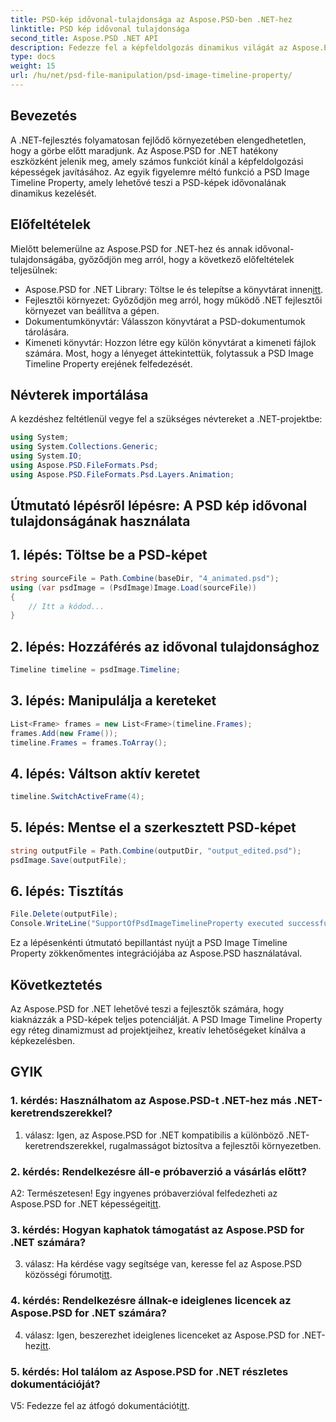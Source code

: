 ```yaml
---
title: PSD-kép idővonal-tulajdonsága az Aspose.PSD-ben .NET-hez
linktitle: PSD kép idővonal tulajdonsága
second_title: Aspose.PSD .NET API
description: Fedezze fel a képfeldolgozás dinamikus világát az Aspose.PSD for .NET segítségével. Könnyedén kezelheti a PSD idővonalait. Töltse le a könyvtárat most!
type: docs
weight: 15
url: /hu/net/psd-file-manipulation/psd-image-timeline-property/
---
```

## Bevezetés
A .NET-fejlesztés folyamatosan fejlődő környezetében elengedhetetlen, hogy a görbe előtt maradjunk. Az Aspose.PSD for .NET hatékony eszközként jelenik meg, amely számos funkciót kínál a képfeldolgozási képességek javításához. Az egyik figyelemre méltó funkció a PSD Image Timeline Property, amely lehetővé teszi a PSD-képek idővonalának dinamikus kezelését.
## Előfeltételek
Mielőtt belemerülne az Aspose.PSD for .NET-hez és annak idővonal-tulajdonságába, győződjön meg arról, hogy a következő előfeltételek teljesülnek:
-  Aspose.PSD for .NET Library: Töltse le és telepítse a könyvtárat innen[itt](https://releases.aspose.com/psd/net/).
- Fejlesztői környezet: Győződjön meg arról, hogy működő .NET fejlesztői környezet van beállítva a gépen.
- Dokumentumkönyvtár: Válasszon könyvtárat a PSD-dokumentumok tárolására.
- Kimeneti könyvtár: Hozzon létre egy külön könyvtárat a kimeneti fájlok számára.
Most, hogy a lényeget áttekintettük, folytassuk a PSD Image Timeline Property erejének felfedezését.
## Névterek importálása
A kezdéshez feltétlenül vegye fel a szükséges névtereket a .NET-projektbe:
```csharp
using System;
using System.Collections.Generic;
using System.IO;
using Aspose.PSD.FileFormats.Psd;
using Aspose.PSD.FileFormats.Psd.Layers.Animation;
```
## Útmutató lépésről lépésre: A PSD kép idővonal tulajdonságának használata

## 1. lépés: Töltse be a PSD-képet
```csharp
string sourceFile = Path.Combine(baseDir, "4_animated.psd");
using (var psdImage = (PsdImage)Image.Load(sourceFile))
{
    // Itt a kódod...
}
```
## 2. lépés: Hozzáférés az idővonal tulajdonsághoz
```csharp
Timeline timeline = psdImage.Timeline;
```
## 3. lépés: Manipulálja a kereteket
```csharp
List<Frame> frames = new List<Frame>(timeline.Frames);
frames.Add(new Frame());
timeline.Frames = frames.ToArray();
```
## 4. lépés: Váltson aktív keretet
```csharp
timeline.SwitchActiveFrame(4);
```
## 5. lépés: Mentse el a szerkesztett PSD-képet
```csharp
string outputFile = Path.Combine(outputDir, "output_edited.psd");
psdImage.Save(outputFile);
```
## 6. lépés: Tisztítás
```csharp
File.Delete(outputFile);
Console.WriteLine("SupportOfPsdImageTimelineProperty executed successfully");
```
Ez a lépésenkénti útmutató bepillantást nyújt a PSD Image Timeline Property zökkenőmentes integrációjába az Aspose.PSD használatával.
## Következtetés

Az Aspose.PSD for .NET lehetővé teszi a fejlesztők számára, hogy kiaknázzák a PSD-képek teljes potenciálját. A PSD Image Timeline Property egy réteg dinamizmust ad projektjeihez, kreatív lehetőségeket kínálva a képkezelésben.

## GYIK

### 1. kérdés: Használhatom az Aspose.PSD-t .NET-hez más .NET-keretrendszerekkel?

1. válasz: Igen, az Aspose.PSD for .NET kompatibilis a különböző .NET-keretrendszerekkel, rugalmasságot biztosítva a fejlesztői környezetben.

### 2. kérdés: Rendelkezésre áll-e próbaverzió a vásárlás előtt?

 A2: Természetesen! Egy ingyenes próbaverzióval felfedezheti az Aspose.PSD for .NET képességeit[itt](https://releases.aspose.com/).

### 3. kérdés: Hogyan kaphatok támogatást az Aspose.PSD for .NET számára?

 3. válasz: Ha kérdése vagy segítsége van, keresse fel az Aspose.PSD közösségi fórumot[itt](https://forum.aspose.com/c/psd/34).

### 4. kérdés: Rendelkezésre állnak-e ideiglenes licencek az Aspose.PSD for .NET számára?

 4. válasz: Igen, beszerezhet ideiglenes licenceket az Aspose.PSD for .NET-hez[itt](https://purchase.aspose.com/temporary-license/).

### 5. kérdés: Hol találom az Aspose.PSD for .NET részletes dokumentációját?

 V5: Fedezze fel az átfogó dokumentációt[itt](https://reference.aspose.com/psd/net/).